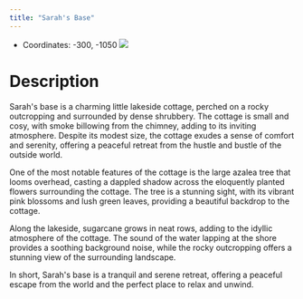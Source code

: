 ```yaml
---
title: "Sarah's Base"
---
```

-  Coordinates: -300, -1050
![](BNB-Survival/images/Pasted%20image%2020230204164639.png)
# Description
Sarah's base is a charming little lakeside cottage, perched on a rocky outcropping and surrounded by dense shrubbery. The cottage is small and cosy, with smoke billowing from the chimney, adding to its inviting atmosphere. Despite its modest size, the cottage exudes a sense of comfort and serenity, offering a peaceful retreat from the hustle and bustle of the outside world.

One of the most notable features of the cottage is the large azalea tree that looms overhead, casting a dappled shadow across the eloquently planted flowers surrounding the cottage. The tree is a stunning sight, with its vibrant pink blossoms and lush green leaves, providing a beautiful backdrop to the cottage.

Along the lakeside, sugarcane grows in neat rows, adding to the idyllic atmosphere of the cottage. The sound of the water lapping at the shore provides a soothing background noise, while the rocky outcropping offers a stunning view of the surrounding landscape.

In short, Sarah's base is a tranquil and serene retreat, offering a peaceful escape from the world and the perfect place to relax and unwind.